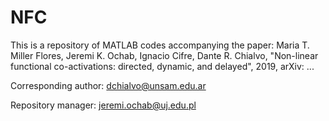 # NFC
This is a repository of MATLAB codes accompanying the paper:
Maria T. Miller Flores, Jeremi K. Ochab, Ignacio Cifre, Dante R. Chialvo, "Non-linear functional co-activations: directed, dynamic, and delayed", 2019, arXiv: ...

Corresponding author: dchialvo@unsam.edu.ar

Repository manager: jeremi.ochab@uj.edu.pl

